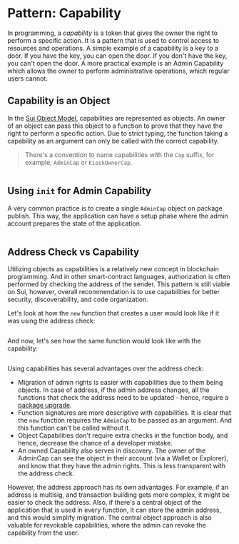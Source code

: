 # Pattern: Capability

In programming, a _capability_ is a token that gives the owner the right to perform a specific
action. It is a pattern that is used to control access to resources and operations. A simple example
of a capability is a key to a door. If you have the key, you can open the door. If you don't have
the key, you can't open the door. A more practical example is an Admin Capability which allows the
owner to perform administrative operations, which regular users cannot.

## Capability is an Object

In the [Sui Object Model](./../object/), capabilities are represented as objects. An owner of an
object can pass this object to a function to prove that they have the right to perform a specific
action. Due to strict typing, the function taking a capability as an argument can only be called
with the correct capability.

> There's a convention to name capabilities with the `Cap` suffix, for example, `AdminCap` or
> `KioskOwnerCap`.

```move file=packages/samples/sources/programmability/capability.move anchor=main

```

## Using `init` for Admin Capability

A very common practice is to create a single `AdminCap` object on package publish. This way, the
application can have a setup phase where the admin account prepares the state of the application.

```move file=packages/samples/sources/programmability/capability-2.move anchor=admin_cap

```

## Address Check vs Capability

Utilizing objects as capabilities is a relatively new concept in blockchain programming. And in
other smart-contract languages, authorization is often performed by checking the address of the
sender. This pattern is still viable on Sui, however, overall recommendation is to use capabilities
for better security, discoverability, and code organization.

Let's look at how the `new` function that creates a user would look like if it was using the address
check:

```move file=packages/samples/sources/programmability/capability-3.move anchor=with_address

```

And now, let's see how the same function would look like with the capability:

```move file=packages/samples/sources/programmability/capability-4.move anchor=with_capability

```

Using capabilities has several advantages over the address check:

- Migration of admin rights is easier with capabilities due to them being objects. In case of
  address, if the admin address changes, all the functions that check the address need to be
  updated - hence, require a [package upgrade](./package-upgrades.md).
- Function signatures are more descriptive with capabilities. It is clear that the `new` function
  requires the `AdminCap` to be passed as an argument. And this function can't be called without it.
- Object Capabilities don't require extra checks in the function body, and hence, decrease the
  chance of a developer mistake.
- An owned Capability also serves in discovery. The owner of the AdminCap can see the object in
  their account (via a Wallet or Explorer), and know that they have the admin rights. This is less
  transparent with the address check.

However, the address approach has its own advantages. For example, if an address is multisig, and
transaction building gets more complex, it might be easier to check the address. Also, if there's a
central object of the application that is used in every function, it can store the admin address,
and this would simplify migration. The central object approach is also valuable for revokable
capabilities, where the admin can revoke the capability from the user.
